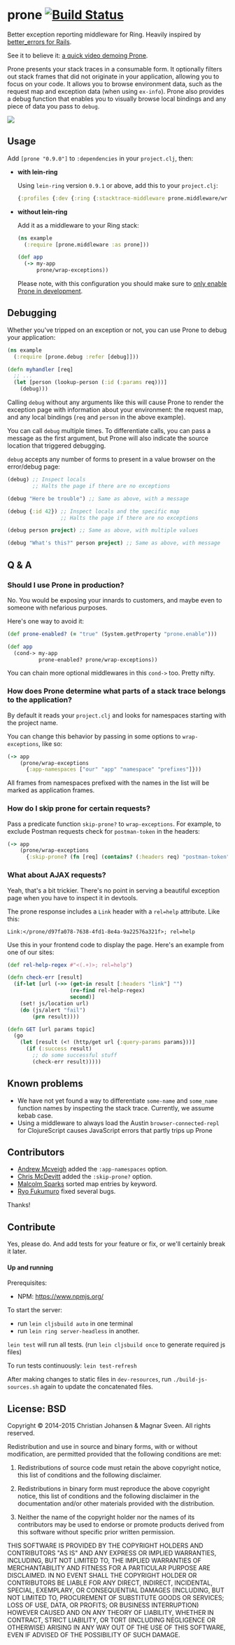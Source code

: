 # prone [![Build Status](https://secure.travis-ci.org/magnars/prone.png)](http://travis-ci.org/magnars/prone)

Better exception reporting middleware for Ring. Heavily inspired by
[better_errors for Rails](https://github.com/charliesome/better_errors).

See it to believe it:
[a quick video demoing Prone](https://dl.dropboxusercontent.com/u/3378230/prone-demo.mp4).

Prone presents your stack traces in a consumable form. It optionally filters out
stack frames that did not originate in your application, allowing you to focus
on your code. It allows you to browse environment data, such as the request map
and exception data (when using `ex-info`). Prone also provides a debug function
that enables you to visually browse local bindings and any piece of data you
pass to `debug`.

<img src="screenshot.png">

## Usage

Add `[prone "0.9.0"]` to `:dependencies` in your `project.clj`, then:

- **with lein-ring**

  Using `lein-ring` version `0.9.1` or above, add this to your `project.clj`:

  ```clj
  {:profiles {:dev {:ring {:stacktrace-middleware prone.middleware/wrap-exceptions}}}
  ```

- **without lein-ring**

  Add it as a middleware to your Ring stack:

  ```clj
  (ns example
    (:require [prone.middleware :as prone]))

  (def app
    (-> my-app
        prone/wrap-exceptions))
  ```

  Please note, with this configuration you should make sure to
  [only enable Prone in development](#should-i-use-prone-in-production).

## Debugging

Whether you've tripped on an exception or not, you can use Prone to debug your
application:

```clj
(ns example
  (:require [prone.debug :refer [debug]]))

(defn myhandler [req]
  ;; ...
  (let [person (lookup-person (:id (:params req)))]
    (debug)))
```

Calling `debug` without any arguments like this will cause Prone to render the
exception page with information about your environment: the request map, and any
local bindings (`req` and `person` in the above example).

You can call `debug` multiple times. To differentiate calls, you can pass a
message as the first argument, but Prone will also indicate the source location
that triggered debugging.

`debug` accepts any number of forms to present in a value browser on the
error/debug page:

```clj
(debug) ;; Inspect locals
        ;; Halts the page if there are no exceptions

(debug "Here be trouble") ;; Same as above, with a message

(debug {:id 42}) ;; Inspect locals and the specific map
                 ;; Halts the page if there are no exceptions

(debug person project) ;; Same as above, with multiple values

(debug "What's this?" person project) ;; Same as above, with message
```

## Q & A

### Should I use Prone in production?

No. You would be exposing your innards to customers, and maybe even to someone with
nefarious purposes.

Here's one way to avoid it:

```clj
(def prone-enabled? (= "true" (System.getProperty "prone.enable")))

(def app
  (cond-> my-app
          prone-enabled? prone/wrap-exceptions))
```

You can chain more optional middlewares in this `cond->` too. Pretty nifty.

### How does Prone determine what parts of a stack trace belongs to the application?

By default it reads your `project.clj` and looks for namespaces starting with
the project name.

You can change this behavior by passing in some options to `wrap-exceptions`,
like so:

```clj
(-> app
    (prone/wrap-exceptions 
      {:app-namespaces ["our" "app" "namespace" "prefixes"]}))
```

All frames from namespaces prefixed with the names in the list will be marked as
application frames.

### How do I skip prone for certain requests?

Pass a predicate function `skip-prone?` to `wrap-exceptions`. For example, to
exclude Postman requests check for `postman-token` in the headers:

```clj
(-> app
    (prone/wrap-exceptions 
      {:skip-prone? (fn [req] (contains? (:headers req) "postman-token"))}))
```

### What about AJAX requests?

Yeah, that's a bit trickier. There's no point in serving a beautiful exception
page when you have to inspect it in devtools.

The prone response includes a `Link` header with a `rel=help` attribute. Like this:

```
Link:</prone/d97fa078-7638-4fd1-8e4a-9a22576a321f>; rel=help
```

Use this in your frontend code to display the page. Here's an example from one
of our sites:

```clj
(def rel-help-regex #"<(.+)>; rel=help")

(defn check-err [result]
  (if-let [url (->> (get-in result [:headers "link"] "")
                    (re-find rel-help-regex)
                    second)]
    (set! js/location url)
    (do (js/alert "fail")
        (prn result))))

(defn GET [url params topic]
  (go
    (let [result (<! (http/get url {:query-params params}))]
      (if (:success result)
        ;; do some successful stuff
        (check-err result)))))
```

## Known problems

- We have not yet found a way to differentiate `some-name` and `some_name`
  function names by inspecting the stack trace. Currently, we assume kebab case.
- Using a middleware to always load the Austin `browser-connected-repl` for
  ClojureScript causes JavaScript errors that partly trips up Prone

## Contributors

- [Andrew Mcveigh](https://github.com/andrewmcveigh) added the `:app-namespaces` option.
- [Chris McDevitt](https://github.com/minimal) added the `:skip-prone?` option.
- [Malcolm Sparks](https://github.com/malcolmsparks) sorted map entries by keyword.
- [Ryo Fukumuro](https://github.com/rkworks) fixed several bugs.

Thanks!

## Contribute

Yes, please do. And add tests for your feature or fix, or we'll certainly break
it later.

#### Up and running

Prerequisites:

- NPM: https://www.npmjs.org/

To start the server:

- run `lein cljsbuild auto` in one terminal
- run `lein ring server-headless` in another.

`lein test` will run all tests. (run `lein cljsbuild once` to generate
required js files)

To run tests continuously: `lein test-refresh`

After making changes to static files in `dev-resources`, run
`./build-js-sources.sh` again to update the concatenated files.

## License: BSD

Copyright © 2014-2015 Christian Johansen & Magnar Sveen. All rights reserved.

Redistribution and use in source and binary forms, with or without modification,
are permitted provided that the following conditions are met:

1. Redistributions of source code must retain the above copyright notice, this
list of conditions and the following disclaimer.

2. Redistributions in binary form must reproduce the above copyright notice,
this list of conditions and the following disclaimer in the documentation and/or
other materials provided with the distribution.

3. Neither the name of the copyright holder nor the names of its contributors
may be used to endorse or promote products derived from this software without
specific prior written permission.

THIS SOFTWARE IS PROVIDED BY THE COPYRIGHT HOLDERS AND CONTRIBUTORS "AS IS" AND
ANY EXPRESS OR IMPLIED WARRANTIES, INCLUDING, BUT NOT LIMITED TO, THE IMPLIED
WARRANTIES OF MERCHANTABILITY AND FITNESS FOR A PARTICULAR PURPOSE ARE
DISCLAIMED. IN NO EVENT SHALL THE COPYRIGHT HOLDER OR CONTRIBUTORS BE LIABLE FOR
ANY DIRECT, INDIRECT, INCIDENTAL, SPECIAL, EXEMPLARY, OR CONSEQUENTIAL DAMAGES
(INCLUDING, BUT NOT LIMITED TO, PROCUREMENT OF SUBSTITUTE GOODS OR SERVICES;
LOSS OF USE, DATA, OR PROFITS; OR BUSINESS INTERRUPTION) HOWEVER CAUSED AND ON
ANY THEORY OF LIABILITY, WHETHER IN CONTRACT, STRICT LIABILITY, OR TORT
(INCLUDING NEGLIGENCE OR OTHERWISE) ARISING IN ANY WAY OUT OF THE USE OF THIS
SOFTWARE, EVEN IF ADVISED OF THE POSSIBILITY OF SUCH DAMAGE.
